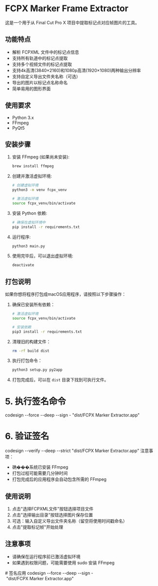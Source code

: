 # FCPX Marker Frame Extractor

这是一个用于从 Final Cut Pro X 项目中提取标记点对应帧图片的工具。

## 功能特点
- 解析 FCPXML 文件中的标记点信息
- 支持所有轨道中的标记点提取
- 支持多个视频文件的标记点提取
- 支持4k高清(3840×2160)和1080p高清(1920×1080)两种输出分辨率
- 支持自定义导出文件夹名称（可选）
- 导出的图片以标记点名称命名
- 简单易用的图形界面
## 使用要求
- Python 3.x
- FFmpeg
- PyQt5

## 安装步骤

1. 安装 FFmpeg (如果尚未安装):
   ```bash
   brew install ffmpeg
   ```

2. 创建并激活虚拟环境:
   ```bash
   # 创建虚拟环境
   python3 -m venv fcpx_venv
   
   # 激活虚拟环境
   source fcpx_venv/bin/activate
   ```

3. 安装 Python 依赖:
   ```bash
   # 确保在虚拟环境中
   pip install -r requirements.txt
   ```

4. 运行程序:
   ```bash
   python3 main.py
   ```

5. 使用完毕后，可以退出虚拟环境:
   ```bash
   deactivate
   ```

## 打包说明

如果你想将程序打包成macOS应用程序，请按照以下步骤操作：

1. 确保已安装所有依赖：
   ```bash
   # 激活虚拟环境
   source fcpx_venv/bin/activate
   
   # 安装依赖
   pip3 install -r requirements.txt
   ```

2. 清理旧的构建文件：
   ```bash
   rm -rf build dist
   ```

3. 执行打包命令：
   ```bash
   python3 setup.py py2app
   ```

4. 打包完成后，可以在 `dist` 目录下找到可执行文件。

# 5. 执行签名命令
codesign --force --deep --sign - "dist/FCPX Marker Extractor.app"

# 6. 验证签名
codesign --verify --deep --strict "dist/FCPX Marker Extractor.app"
注意事项：
- 确���系统已安装 FFmpeg
- 打包过程可能需要几分钟时间
- 打包完成后的应用程序会自动包含所需的 FFmpeg

## 使用说明
1. 点击"选择FCPXML文件"按钮选择项目文件
2. 点击"选择输出目录"按钮选择图片保存位置
3. 可选：输入自定义导出文件夹名称（留空将使用时间戳命名）
4. 点击"提取标记帧"开始处理

## 注意事项
- 请确保在运行程序前已激活虚拟环境
- 如果遇到权限问题，可能需要使用 sudo 安装 FFmpeg

# 签名应用
codesign --force --deep --sign - "dist/FCPX Marker Extractor.app"